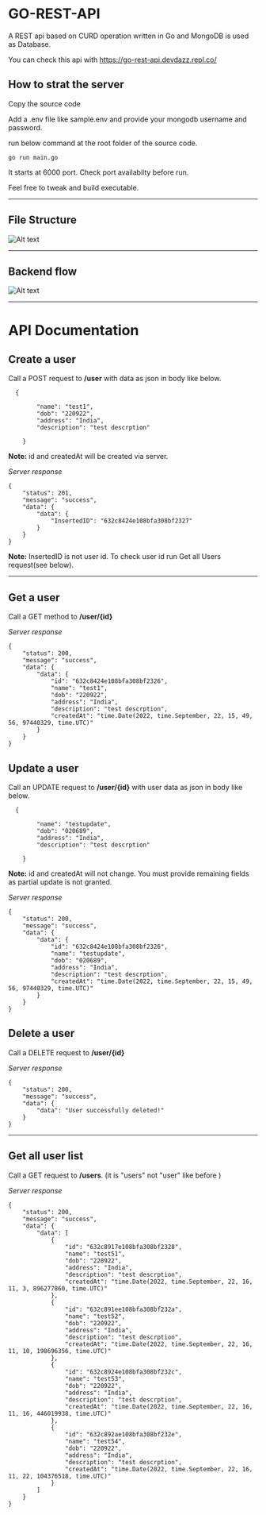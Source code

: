 # GO-REST-API
A REST api based on CURD operation written in Go and MongoDB is used as Database. 

You can check this api with https://go-rest-api.devdazz.repl.co/

## How to strat the server

Copy the source code 

Add a .env file like sample.env and provide your mongodb username and password.

run below command at the root folder of the source code.

```
go run main.go
```
It starts at 6000 port. Check port availabilty before run.


Feel free to tweak and build executable. 

---

## File Structure


![Alt text](projectFileStructure.png?raw=true "Title")

---

## Backend flow 


![Alt text](backendFlow.png?raw=true "Title")

---

# API Documentation

## Create a user
Call a POST request to **/user** with data as json in body like below.

```
  {
        
        "name": "test1",
        "dob": "220922",
        "address": "India",
        "description": "test descrption"
        
    }
```
__Note:__  id and createdAt will be created via server.

_Server response_

```
{
    "status": 201,
    "message": "success",
    "data": {
        "data": {
            "InsertedID": "632c8424e108bfa308bf2327"
        }
    }
}
```
__Note:__ InsertedID is not user id. To check user id run Get all Users request(see below). 

---
## Get a user
Call a GET method to **/user/{id}** 


_Server response_

```
{
    "status": 200,
    "message": "success",
    "data": {
        "data": {
            "id": "632c8424e108bfa308bf2326",
            "name": "test1",
            "dob": "220922",
            "address": "India",
            "description": "test descrption",
            "createdAt": "time.Date(2022, time.September, 22, 15, 49, 56, 97440329, time.UTC)"
        }
    }
}
```

## Update a user 
Call an UPDATE request to **/user/{id}** with user data as json in body like below.

```
  {
        
        "name": "testupdate",
        "dob": "020689",
        "address": "India",
        "description": "test descrption"
        
    }
```

__Note:__ id and createdAt will not change. You must provide remaining fields as partial update is not granted.


_Server response_

```
{
    "status": 200,
    "message": "success",
    "data": {
        "data": {
            "id": "632c8424e108bfa308bf2326",
            "name": "testupdate",
            "dob": "020689",
            "address": "India",
            "description": "test descrption",
            "createdAt": "time.Date(2022, time.September, 22, 15, 49, 56, 97440329, time.UTC)"
        }
    }
}
```

## Delete a user
Call a DELETE request to **/user/{id}**

_Server response_

```
{
    "status": 200,
    "message": "success",
    "data": {
        "data": "User successfully deleted!"
    }
}
```
---
## Get all user list

Call a GET request to **/users**. (it is "users" not "user" like before )

_Server response_

```
{
    "status": 200,
    "message": "success",
    "data": {
        "data": [
            {
                "id": "632c8917e108bfa308bf2328",
                "name": "test51",
                "dob": "220922",
                "address": "India",
                "description": "test descrption",
                "createdAt": "time.Date(2022, time.September, 22, 16, 11, 3, 896277860, time.UTC)"
            },
            {
                "id": "632c891ee108bfa308bf232a",
                "name": "test52",
                "dob": "220922",
                "address": "India",
                "description": "test descrption",
                "createdAt": "time.Date(2022, time.September, 22, 16, 11, 10, 198696356, time.UTC)"
            },
            {
                "id": "632c8924e108bfa308bf232c",
                "name": "test53",
                "dob": "220922",
                "address": "India",
                "description": "test descrption",
                "createdAt": "time.Date(2022, time.September, 22, 16, 11, 16, 446019938, time.UTC)"
            },
            {
                "id": "632c892ae108bfa308bf232e",
                "name": "test54",
                "dob": "220922",
                "address": "India",
                "description": "test descrption",
                "createdAt": "time.Date(2022, time.September, 22, 16, 11, 22, 104376518, time.UTC)"
            }
        ]
    }
}
```
